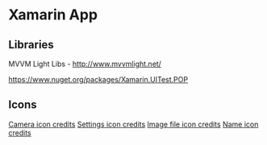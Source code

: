 # Xamarin App

## Libraries
MVVM Light Libs - http://www.mvvmlight.net/

https://www.nuget.org/packages/Xamarin.UITest.POP

## Icons
<a href="https://icons8.com/icon/43507/Camera">Camera icon credits</a> 
<a href="https://icons8.com/icon/14099/Settings">Settings icon credits</a>
<a href="https://icons8.com/icon/43764/Image-File">Image file icon credits</a>
<a href="https://icons8.com/icon/51791/Name">Name icon credits</a>